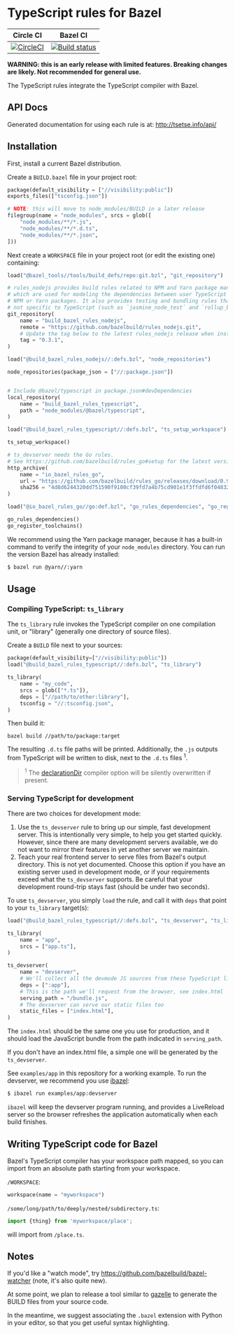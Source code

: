 # TypeScript rules for Bazel

Circle CI | Bazel CI
:---: | :---:
[![CircleCI](https://circleci.com/gh/bazelbuild/rules_typescript.svg?style=svg)](https://circleci.com/gh/bazelbuild/rules_typescript) | [![Build status](https://badge.buildkite.com/7f98e137cd86baa5a4040a7e750bef87ef5fd293092fdaf878.svg)](https://buildkite.com/bazel/typescript-rules-typescript-postsubmit)

**WARNING: this is an early release with limited features. Breaking changes are likely. Not recommended for general use.**

The TypeScript rules integrate the TypeScript compiler with Bazel.

## API Docs

Generated documentation for using each rule is at:
http://tsetse.info/api/

## Installation

First, install a current Bazel distribution.

Create a `BUILD.bazel` file in your project root:

```python
package(default_visibility = ["//visibility:public"])
exports_files(["tsconfig.json"])

# NOTE: this will move to node_modules/BUILD in a later release
filegroup(name = "node_modules", srcs = glob([
    "node_modules/**/*.js",
    "node_modules/**/*.d.ts",
    "node_modules/**/*.json",
]))
```

Next create a `WORKSPACE` file in your project root (or edit the existing one)
containing:

```python
load("@bazel_tools//tools/build_defs/repo:git.bzl", "git_repository")

# rules_nodejs provides build rules related to NPM and Yarn package management,
# which are used for modeling the dependencies between user TypeScript code and
# NPM or Yarn packages. It also provides testing and bundling rules that are
# not specific to TypeScript (such as `jasmine_node_test` and `rollup_bundle`.)
git_repository(
    name = "build_bazel_rules_nodejs",
    remote = "https://github.com/bazelbuild/rules_nodejs.git",
    # Update the tag below to the latest rules_nodejs release when installing.
    tag = "0.3.1",
)

load("@build_bazel_rules_nodejs//:defs.bzl", "node_repositories")

node_repositories(package_json = ["//:package.json"])


# Include @bazel/typescript in package.json#devDependencies
local_repository(
    name = "build_bazel_rules_typescript",
    path = "node_modules/@bazel/typescript",
)

load("@build_bazel_rules_typescript//:defs.bzl", "ts_setup_workspace")

ts_setup_workspace()

# ts_devserver needs the Go rules.
# See https://github.com/bazelbuild/rules_go#setup for the latest version.
http_archive(
    name = "io_bazel_rules_go",
    url = "https://github.com/bazelbuild/rules_go/releases/download/0.9.0/rules_go-0.9.0.tar.gz",
    sha256 = "4d8d6244320dd751590f9100cf39fd7a4b75cd901e1f3ffdfd6f048328883695",
)

load("@io_bazel_rules_go//go:def.bzl", "go_rules_dependencies", "go_register_toolchains")

go_rules_dependencies()
go_register_toolchains()
```

We recommend using the Yarn package manager, because it has a built-in command
to verify the integrity of your `node_modules` directory.
You can run the version Bazel has already installed:

```sh
$ bazel run @yarn//:yarn
```

## Usage

### Compiling TypeScript: `ts_library`

The `ts_library` rule invokes the TypeScript compiler on one compilation unit,
or "library" (generally one directory of source files).

Create a `BUILD` file next to your sources:

```python
package(default_visibility=["//visibility:public"])
load("@build_bazel_rules_typescript//:defs.bzl", "ts_library")

ts_library(
    name = "my_code",
    srcs = glob(["*.ts"]),
    deps = ["//path/to/other:library"],
    tsconfig = "//:tsconfig.json",
)
```

Then build it:

`bazel build //path/to/package:target`

The resulting `.d.ts` file paths will be printed. Additionally, the `.js`
outputs from TypeScript will be written to disk, next to the `.d.ts` files <sup>1</sup>.

> <sup>1</sup> The
> [declarationDir](https://www.typescriptlang.org/docs/handbook/compiler-options.html)
> compiler option will be silently overwritten if present.

### Serving TypeScript for development

There are two choices for development mode:

1. Use the `ts_devserver` rule to bring up our simple, fast development server.
   This is intentionally very simple, to help you get started quickly. However,
   since there are many development servers available, we do not want to mirror
   their features in yet another server we maintain.
1. Teach your real frontend server to serve files from Bazel's output directory.
   This is not yet documented. Choose this option if you have an existing server
   used in development mode, or if your requirements exceed what the
   `ts_devserver` supports. Be careful that your development round-trip stays
   fast (should be under two seconds).

To use `ts_devserver`, you simply `load` the rule, and call it with `deps` that
point to your `ts_library` target(s):

```python
load("@build_bazel_rules_typescript//:defs.bzl", "ts_devserver", "ts_library")

ts_library(
    name = "app",
    srcs = ["app.ts"],
)

ts_devserver(
    name = "devserver",
    # We'll collect all the devmode JS sources from these TypeScript libraries
    deps = [":app"],
    # This is the path we'll request from the browser, see index.html
    serving_path = "/bundle.js",
    # The devserver can serve our static files too
    static_files = ["index.html"],
)
```

The `index.html` should be the same one you use for production, and it should
load the JavaScript bundle from the path indicated in `serving_path`.

If you don't have an index.html file, a simple one will be generated by the
`ts_devserver`.

See `examples/app` in this repository for a working example. To run the
devserver, we recommend you use [ibazel]:

```sh
$ ibazel run examples/app:devserver
```

`ibazel` will keep the devserver program running, and provides a LiveReload
server so the browser refreshes the application automatically when each build
finishes.

[ibazel]: https://github.com/bazelbuild/bazel-watcher

## Writing TypeScript code for Bazel

Bazel's TypeScript compiler has your workspace path mapped, so you can import
from an absolute path starting from your workspace.

`/WORKSPACE`:
```python
workspace(name = "myworkspace")
```

`/some/long/path/to/deeply/nested/subdirectory.ts`:
```javascript
import {thing} from 'myworkspace/place';
```

will import from `/place.ts`.

## Notes

If you'd like a "watch mode", try https://github.com/bazelbuild/bazel-watcher
(note, it's also quite new).

At some point, we plan to release a tool similar to [gazelle] to generate the
BUILD files from your source code.

In the meantime, we suggest associating the `.bazel` extension with Python in
your editor, so that you get useful syntax highlighting.

[gazelle]: https://github.com/bazelbuild/rules_go/tree/master/go/tools/gazelle
